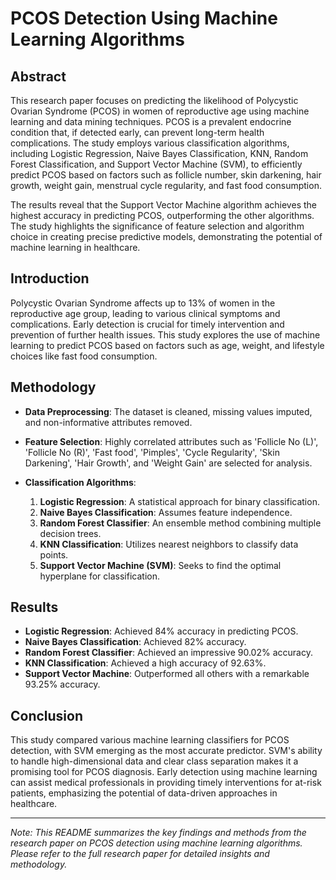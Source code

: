 # PCOS Detection Using Machine Learning Algorithms

## Abstract

This research paper focuses on predicting the likelihood of Polycystic Ovarian Syndrome (PCOS) in women of reproductive age using machine learning and data mining techniques. PCOS is a prevalent endocrine condition that, if detected early, can prevent long-term health complications. The study employs various classification algorithms, including Logistic Regression, Naive Bayes Classification, KNN, Random Forest Classification, and Support Vector Machine (SVM), to efficiently predict PCOS based on factors such as follicle number, skin darkening, hair growth, weight gain, menstrual cycle regularity, and fast food consumption.

The results reveal that the Support Vector Machine algorithm achieves the highest accuracy in predicting PCOS, outperforming the other algorithms. The study highlights the significance of feature selection and algorithm choice in creating precise predictive models, demonstrating the potential of machine learning in healthcare.

## Introduction

Polycystic Ovarian Syndrome affects up to 13% of women in the reproductive age group, leading to various clinical symptoms and complications. Early detection is crucial for timely intervention and prevention of further health issues. This study explores the use of machine learning to predict PCOS based on factors such as age, weight, and lifestyle choices like fast food consumption.

## Methodology

- **Data Preprocessing**: The dataset is cleaned, missing values imputed, and non-informative attributes removed.

- **Feature Selection**: Highly correlated attributes such as 'Follicle No (L)', 'Follicle No (R)', 'Fast food', 'Pimples', 'Cycle Regularity', 'Skin Darkening', 'Hair Growth', and 'Weight Gain' are selected for analysis.

- **Classification Algorithms**:
    1. **Logistic Regression**: A statistical approach for binary classification.
    2. **Naive Bayes Classification**: Assumes feature independence.
    3. **Random Forest Classifier**: An ensemble method combining multiple decision trees.
    4. **KNN Classification**: Utilizes nearest neighbors to classify data points.
    5. **Support Vector Machine (SVM)**: Seeks to find the optimal hyperplane for classification.

## Results

- **Logistic Regression**: Achieved 84% accuracy in predicting PCOS.
- **Naive Bayes Classification**: Achieved 82% accuracy.
- **Random Forest Classifier**: Achieved an impressive 90.02% accuracy.
- **KNN Classification**: Achieved a high accuracy of 92.63%.
- **Support Vector Machine**: Outperformed all others with a remarkable 93.25% accuracy.

## Conclusion

This study compared various machine learning classifiers for PCOS detection, with SVM emerging as the most accurate predictor. SVM's ability to handle high-dimensional data and clear class separation makes it a promising tool for PCOS diagnosis. Early detection using machine learning can assist medical professionals in providing timely interventions for at-risk patients, emphasizing the potential of data-driven approaches in healthcare.

---

*Note: This README summarizes the key findings and methods from the research paper on PCOS detection using machine learning algorithms. Please refer to the full research paper for detailed insights and methodology.*

